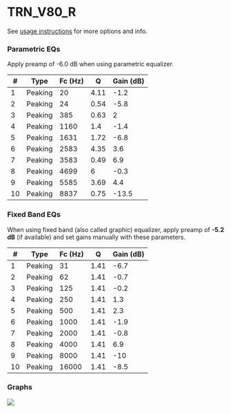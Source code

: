 # TRN_V80_R
See [usage instructions](https://github.com/jaakkopasanen/AutoEq#usage) for more options and info.

### Parametric EQs
Apply preamp of -6.0 dB when using parametric equalizer.

|   # | Type    |   Fc (Hz) |    Q |   Gain (dB) |
|-----|---------|-----------|------|-------------|
|   1 | Peaking |        20 | 4.11 |        -1.2 |
|   2 | Peaking |        24 | 0.54 |        -5.8 |
|   3 | Peaking |       385 | 0.63 |         2   |
|   4 | Peaking |      1160 | 1.4  |        -1.4 |
|   5 | Peaking |      1631 | 1.72 |        -6.8 |
|   6 | Peaking |      2583 | 4.35 |         3.6 |
|   7 | Peaking |      3583 | 0.49 |         6.9 |
|   8 | Peaking |      4699 | 6    |        -0.3 |
|   9 | Peaking |      5585 | 3.69 |         4.4 |
|  10 | Peaking |      8837 | 0.75 |       -13.5 |

### Fixed Band EQs
When using fixed band (also called graphic) equalizer, apply preamp of **-5.2 dB** (if available) and set gains manually with these parameters.

|   # | Type    |   Fc (Hz) |    Q |   Gain (dB) |
|-----|---------|-----------|------|-------------|
|   1 | Peaking |        31 | 1.41 |        -6.7 |
|   2 | Peaking |        62 | 1.41 |        -0.7 |
|   3 | Peaking |       125 | 1.41 |        -0.2 |
|   4 | Peaking |       250 | 1.41 |         1.3 |
|   5 | Peaking |       500 | 1.41 |         2.3 |
|   6 | Peaking |      1000 | 1.41 |        -1.9 |
|   7 | Peaking |      2000 | 1.41 |        -0.8 |
|   8 | Peaking |      4000 | 1.41 |         6.9 |
|   9 | Peaking |      8000 | 1.41 |       -10   |
|  10 | Peaking |     16000 | 1.41 |        -8.5 |

### Graphs
![](./TRN_V80_R.png)
